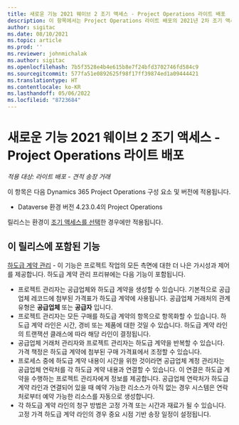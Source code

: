 ```yaml
---
title: 새로운 기능 2021 웨이브 2 조기 액세스 - Project Operations 라이트 배포
description: 이 항목에서는 Project Operations 라이트 배포의 2021년 2차 조기 액세스 릴리스에서 사용할 수 있는 기능에 대한 정보를 제공합니다.
author: sigitac
ms.date: 08/10/2021
ms.topic: article
ms.prod: ''
ms.reviewer: johnmichalak
ms.author: sigitac
ms.openlocfilehash: 7b5f3528e4b4e615b8e7f24bfd3702746fd584c9
ms.sourcegitcommit: 577fa51e0892625f98f17ff39874ed1a09444421
ms.translationtype: HT
ms.contentlocale: ko-KR
ms.lasthandoff: 05/06/2022
ms.locfileid: "8723684"
---
```

# <a name="whats-new-2021-wave-2-early-access---project-operations-lite-deployment"></a>새로운 기능 2021 웨이브 2 조기 액세스 - Project Operations 라이트 배포

_적용 대상: 라이트 배포 - 견적 송장 거래_

이 항목은 다음 Dynamics 365 Project Operations 구성 요소 및 버전에 적용됩니다.

  - Dataverse 환경 버전 4.23.0.4의 Project Operations

릴리스는 환경이 [조기 액세스를 선택](/power-platform/admin/opt-in-early-access-updates#how-to-enable-early-access-updates)한 경우에만 적용됩니다.

## <a name="features-included-in-this-release"></a>이 릴리스에 포함된 기능

[하도급 계약 관리](/dynamics365/project-operations/pro/subcontracting/managing-subcontracts-overview) - 이 기능은 프로젝트 작업의 모든 측면에 대한 더 나은 가시성과 제어를 제공합니다. 하도급 계약 관리 프리뷰에는 다음 기능이 포함됩니다.

  - 프로젝트 관리자는 공급업체와 하도급 계약을 생성할 수 있습니다. 기본적으로 공급업체 레코드에 첨부된 가격표가 하도급 계약에 사용됩니다. 공급업체 거래처의 관계 유형은 **공급업체** 또는 **공급자** 입니다.
  - 프로젝트 관리자는 모든 구매를 하도급 계약의 항목으로 항목화할 수 있습니다. 하도급 계약 라인은 시간, 경비 또는 제품에 대한 것일 수 있습니다. 하도급 계약 라인의 트랜잭션 클래스에 따라 해당 라인이 결정됩니다.
  - 공급업체 거래처 관리자와 프로젝트 관리자는 하도급 계약을 반복할 수 있습니다. 가격 책정은 하도급 계약에 첨부된 구매 가격표에서 조정할 수 있습니다.
  - 프로세스 중에 하도급 계약 내용이 시간을 위한 것이라면 공급업체 계정 관리자는 공급업체 연락처를 각 하도급 계약 내용과 연결할 수 있습니다. 이 연결은 하도급 계약을 수행하는 프로젝트 관리자에게 정보를 제공합니다. 공급업체 연락처가 하도급 계약 라인과 연결되어 있을 때 예약 가능한 리소스가 아직 없는 경우 시스템은 연락처로부터 예약 가능한 리소스를 자동으로 생성합니다.
  - 각 하도급 계약 라인의 청구 방법은 고정 가격 또는 시간과 재료가 될 수 있습니다. 고정 가격 하도급 계약 라인의 경우 중요 시점 기반 송장 일정이 설정됩니다.
